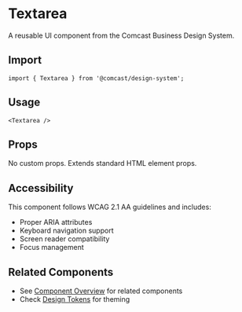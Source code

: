 # Textarea

A reusable UI component from the Comcast Business Design System.

## Import

```tsx
import { Textarea } from '@comcast/design-system';
```

## Usage

```tsx
<Textarea />
```

## Props

No custom props. Extends standard HTML element props.
## Accessibility

This component follows WCAG 2.1 AA guidelines and includes:

- Proper ARIA attributes
- Keyboard navigation support
- Screen reader compatibility
- Focus management

## Related Components

- See [Component Overview](/docs/components) for related components
- Check [Design Tokens](/docs/tokens) for theming
